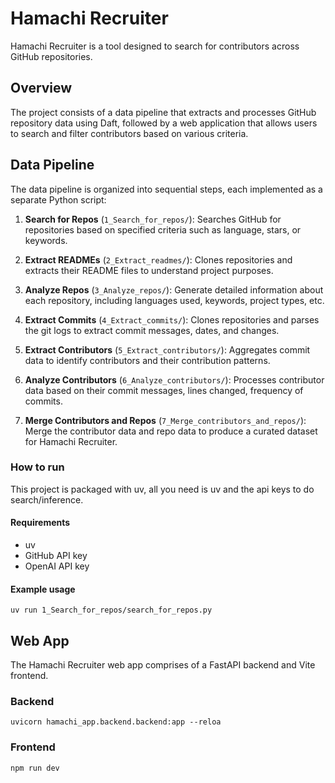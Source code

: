 # Hamachi Recruiter

Hamachi Recruiter is a tool designed to search for contributors across GitHub repositories.

## Overview

The project consists of a data pipeline that extracts and processes GitHub repository data using Daft, followed by a web application that allows users to search and filter contributors based on various criteria.

## Data Pipeline

The data pipeline is organized into sequential steps, each implemented as a separate Python script:

1. **Search for Repos** (`1_Search_for_repos/`): Searches GitHub for repositories based on specified criteria such as language, stars, or keywords.

2. **Extract READMEs** (`2_Extract_readmes/`): Clones repositories and extracts their README files to understand project purposes.

3. **Analyze Repos** (`3_Analyze_repos/`): Generate detailed information about each repository, including languages used, keywords, project types, etc.

4. **Extract Commits** (`4_Extract_commits/`): Clones repositories and parses the git logs to extract commit messages, dates, and changes.

5. **Extract Contributors** (`5_Extract_contributors/`): Aggregates commit data to identify contributors and their contribution patterns.

6. **Analyze Contributors** (`6_Analyze_contributors/`): Processes contributor data based on their commit messages, lines changed, frequency of commits.

7. **Merge Contributors and Repos** (`7_Merge_contributors_and_repos/`): Merge the contributor data and repo data to produce a curated dataset for Hamachi Recruiter.

### How to run

This project is packaged with uv, all you need is uv and the api keys to do search/inference.

#### Requirements

- uv
- GitHub API key
- OpenAI API key

#### Example usage

```
uv run 1_Search_for_repos/search_for_repos.py
```

## Web App

The Hamachi Recruiter web app comprises of a FastAPI backend and Vite frontend.

### Backend

```
uvicorn hamachi_app.backend.backend:app --reloa
```

### Frontend

```
npm run dev
```


